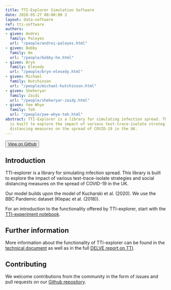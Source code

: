 ```yaml
---
title: TTI-Explorer Simulation Software
date: 2020-05-27 00:00:00 Z
layout: data-software
ref: tti-software
authors:
- given: Andrei
  family: Paleyes
  url: "/people/andrei-paleyes.html"
- given: Bobby
  family: He
  url: "/people/bobby-he.html"
- given: Bryn
  family: Elesedy
  url: "/people/bryn-elesedy.html"
- given: Michael
  family: Hutchinson
  url: "/people/michael-hutchinson.html"
- given: Sheheryar
  family: Zaidi
  url: "/people/sheheryar-zaidy.html"
- given: Yee Whye
  family: Teh
  url: "/people/yee-whye-teh.html"
abstract: TTI-Explorer is a library for simulating infection spread. This library
  is built to explore the impact of various test-trace-isolate strategies and social
  distancing measures on the spread of COVID-19 in the UK.
---
```


<button name="button"><a href="https://github.com/rs-delve/tti-explorer/"><i class="fab fa-github"></i>View on Github</a></button>

## Introduction

TTI-explorer is a library for simulating infection spread. This library is built to explore the impact of various test-trace-isolate strategies and social distancing measures on the spread of COVID-19 in the UK.

Our model builds upon the model of Kucharski et al. (2020). We use the BBC Pandemic dataset (Klepac et al. (2018)).

For an introduction to the functionality offered by TTI-explorer, start with the [TTI-experiment notebook](https://colab.research.google.com/github/rs-delve/tti-explorer/blob/master/notebooks/tti-experiment.ipynb).

## Further information

More information about the functionality of TTI-explorer can be found in the [technical document](/pdfs/2020-05-27-effectiveness-and-resource-requirements-of-tti-strategies.pdf) as well as in the full [DELVE report on TTI](/reports/2020/05/27/test-trace-isolate.html).

## Contributing

We welcome contributions from the community in the form of issues and pull requests on our [Github repository](https://github.com/rs-delve/tti-explorer).
